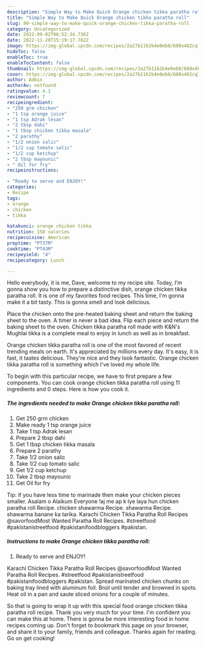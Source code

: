 ```yaml
---
description: "Simple Way to Make Quick Orange chicken tikka paratha roll"
title: "Simple Way to Make Quick Orange chicken tikka paratha roll"
slug: 99-simple-way-to-make-quick-orange-chicken-tikka-paratha-roll
category: Uncategorized
date: 2022-09-02T06:52:34.736Z
date: 2022-11-28T15:19:17.782Z
image: https://img-global.cpcdn.com/recipes/2a27b1162b4e0eb8/680x482cq70/orange-chicken-tikka-paratha-roll-recipe-main-photo.jpg
hideToc: false
enableToc: true
enableTocContent: false
thumbnail: https://img-global.cpcdn.com/recipes/2a27b1162b4e0eb8/680x482cq70/orange-chicken-tikka-paratha-roll-recipe-main-photo.jpg
cover: https://img-global.cpcdn.com/recipes/2a27b1162b4e0eb8/680x482cq70/orange-chicken-tikka-paratha-roll-recipe-main-photo.jpg
author: Admin
authorAv: notfound
ratingvalue: 4.1
reviewcount: 7
recipeingredient:
- "250 grm chicken"
- "1 tsp orange juice"
- "1 tsp Adrak lesan"
- "2 tbsp dahi"
- "1 tbsp chicken tikka masala"
- "2 parathy"
- "1/2 onion salic"
- "1/2 cup tomato salic"
- "1/2 cup ketchup"
- "2 tbsp mayounic"
- " Oil for fry"
recipeinstructions:

- "Ready to serve and ENJOY!"
categories:
- Recipe
tags:
- orange
- chicken
- tikka

katakunci: orange chicken tikka 
nutrition: 158 calories
recipecuisine: American
preptime: "PT37M"
cooktime: "PT43M"
recipeyield: "4"
recipecategory: Lunch

---
```



Hello everybody, it is me, Dave, welcome to my recipe site. Today, I'm gonna show you how to prepare a distinctive dish, orange chicken tikka paratha roll. It is one of my favorites food recipes. This time, I'm gonna make it a bit tasty. This is gonna smell and look delicious.

Place the chicken onto the pre-heated baking sheet and return the baking sheet to the oven. A timer is never a bad idea. Flip each piece and return the baking sheet to the oven. Chicken tikka paratha roll made with K&amp;N&#39;s Mughlai tikka is a complete meal to enjoy in lunch as well as in breakfast.

Orange chicken tikka paratha roll is one of the most favored of recent trending meals on earth. It's appreciated by millions every day. It's easy, it is fast, it tastes delicious. They're nice and they look fantastic. Orange chicken tikka paratha roll is something which I've loved my whole life.


To begin with this particular recipe, we have to first prepare a few components. You can cook orange chicken tikka paratha roll using 11 ingredients and 0 steps. Here is how you cook it.

<!--inarticleads1-->

##### The ingredients needed to make Orange chicken tikka paratha roll:

1. Get 250 grm chicken
1. Make ready 1 tsp orange juice
1. Take 1 tsp Adrak lesan
1. Prepare 2 tbsp dahi
1. Get 1 tbsp chicken tikka masala
1. Prepare 2 parathy
1. Take 1/2 onion salic
1. Take 1/2 cup tomato salic
1. Get 1/2 cup ketchup
1. Take 2 tbsp mayounic
1. Get  Oil for fry


Tip: if you have less time to marinade then make your chicken pieces smaller. Asalam o Alaikum Everyone !aj me ap k lye laya hun chicken paratha roll Recipe. chicken shawarma Recipe. shawarma Recipe. shawarma banane ka tarika. Karachi Chicken Tikka Paratha Roll Recipes @savorfoodMost Wanted Paratha Roll Recipes. #streetfood #pakistanistreetfood #pakistanifoodbloggers #pakistan. 

<!--inarticleads2-->

##### Instructions to make Orange chicken tikka paratha roll:


1. Ready to serve and ENJOY!

Karachi Chicken Tikka Paratha Roll Recipes @savorfoodMost Wanted Paratha Roll Recipes. #streetfood #pakistanistreetfood #pakistanifoodbloggers #pakistan. Spread marinated chicken chunks on baking tray lined with aluminum foil. Broil until tender and browned in spots. Heat oil in a pan and saute sliced onions for a couple of minutes. 

So that is going to wrap it up with this special food orange chicken tikka paratha roll recipe. Thank you very much for your time. I'm confident you can make this at home. There is gonna be more interesting food in home recipes coming up. Don't forget to bookmark this page on your browser, and share it to your family, friends and colleague. Thanks again for reading. Go on get cooking!
